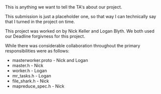 This is anything we want to tell the TA's about our project.


This submission is just a placeholder one, so that way I can technically say that I turned in the project on time.


This project was worked on by Nick Keller and Logan Blyth. We both used our Deadline forgivness for this project.


While there was considerable collaboration throughout the primary responsibilities were as follows:

* masterworker.proto - Nick and Logan
* master.h - Nick
* worker.h - Logan
* mr_tasks.h - Logan
* file_shark.h - Nick
* mapreduce_spec.h - Nick
